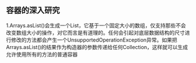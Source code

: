 ## 容器的深入研究

1.Arrays.asList()会生成一个List，它基于一个固定大小的数组，仅支持那些不会改变数组大小的操作，对它而言是有道理的。任何会引起对底层数据结构的尺寸进行修改的方法都会产生一个UnsupportedOperationException异常。如果把Arrays.asList()的结果作为构造器的参数传递给任何Collection，这样就可以生成允许使用所有的方法的普通容器